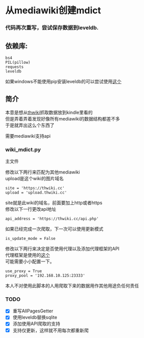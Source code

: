 # 从mediawiki创建mdict

### 代码再次重写，尝试保存数据到leveldb.

## 依赖库:
	
	bs4
	PIL(pillow)
	requests
	leveldb

如果windows不能使用pip安装leveldb的可以尝试使用[这个](https://github.com/happynear/py-leveldb-windows/)

## 简介

本意是想从[thwiki](http://thwiki.cc)抓取数据放到kindle里看的\
但是弄着弄着发现好像所有mediawiki的数据结构都差不多\
于是就弄出这么个东西了

需要mediawiki支持api

### wiki_mdict.py

主文件

修改以下两行来匹配为其他mediawiki\
upload是这个wiki的图片域名

	site = 'https://thwiki.cc'
    upload = 'upload.thwiki.cc'

site就是此wiki的域名，前面要加上http或者https\
修改以下一行更改api地址
    
    api_address = 'https://thwiki.cc/api.php'

如果已经完成一次爬取，下一次可以使用更新模式

    is_update_mode = False

修改以下两行来决定是否使用代理以及添加代理框架的API\
代理框架是使用的[这个](https://github.com/jhao104/proxy_pool)\
可能需要小小配置一下。

    use_proxy = True
    proxy_pool = '192.168.10.125:23333'


本人不对使用此脚本的人用爬取下来的数据用作其他用途负任何责任

### TODO

- [x] 重写AllPagesGetter
- [x] 使用leveldb替换sqlite
- [x] 添加使用API爬取的支持
- [x] 支持仅更新，这样就不用每次都重新爬
